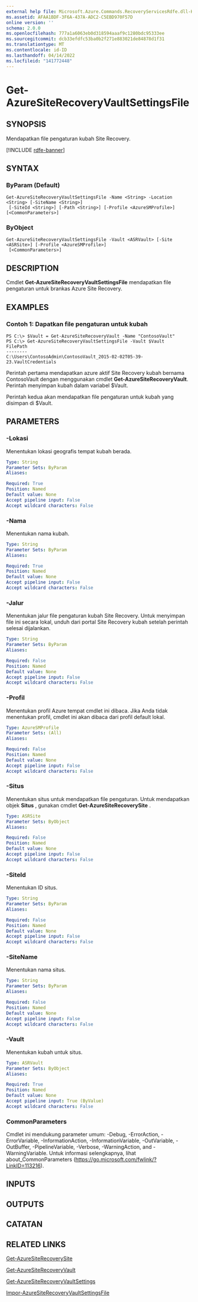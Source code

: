 ```yaml
---
external help file: Microsoft.Azure.Commands.RecoveryServicesRdfe.dll-Help.xml
ms.assetid: AFAA1BDF-3F6A-437A-ADC2-C5EBD970F57D
online version: ''
schema: 2.0.0
ms.openlocfilehash: 777a1a6063eb0d318594aaaf9c1280bdc95333ee
ms.sourcegitcommit: dcb33efdfc53ba0b2f271e883021de84878d1f31
ms.translationtype: MT
ms.contentlocale: id-ID
ms.lasthandoff: 04/14/2022
ms.locfileid: "141772448"
---
```

# Get-AzureSiteRecoveryVaultSettingsFile

## SYNOPSIS
Mendapatkan file pengaturan kubah Site Recovery.

[!INCLUDE [rdfe-banner](../../includes/rdfe-banner.md)]

## SYNTAX

### ByParam (Default)
```
Get-AzureSiteRecoveryVaultSettingsFile -Name <String> -Location <String> [-SiteName <String>]
 [-SiteId <String>] [-Path <String>] [-Profile <AzureSMProfile>] [<CommonParameters>]
```

### ByObject
```
Get-AzureSiteRecoveryVaultSettingsFile -Vault <ASRVault> [-Site <ASRSite>] [-Profile <AzureSMProfile>]
 [<CommonParameters>]
```

## DESCRIPTION
Cmdlet **Get-AzureSiteRecoveryVaultSettingsFile** mendapatkan file pengaturan untuk brankas Azure Site Recovery.

## EXAMPLES

### Contoh 1: Dapatkan file pengaturan untuk kubah
```
PS C:\> $Vault = Get-AzureSiteRecoveryVault -Name "ContosoVault"
PS C:\> Get-AzureSiteRecoveryVaultSettingsFile -Vault $Vault
FilePath 
-------- 
C:\Users\ContosoAdmin\ContosoVault_2015-02-02T05-39-23.VaultCredentials
```

Perintah pertama mendapatkan azure aktif Site Recovery kubah bernama ContosoVault dengan menggunakan cmdlet **Get-AzureSiteRecoveryVault**.
Perintah menyimpan kubah dalam variabel $Vault.

Perintah kedua akan mendapatkan file pengaturan untuk kubah yang disimpan di $Vault.

## PARAMETERS

### -Lokasi
Menentukan lokasi geografis tempat kubah berada.

```yaml
Type: String
Parameter Sets: ByParam
Aliases: 

Required: True
Position: Named
Default value: None
Accept pipeline input: False
Accept wildcard characters: False
```

### -Nama
Menentukan nama kubah.

```yaml
Type: String
Parameter Sets: ByParam
Aliases: 

Required: True
Position: Named
Default value: None
Accept pipeline input: False
Accept wildcard characters: False
```

### -Jalur
Menentukan jalur file pengaturan kubah Site Recovery.
Untuk menyimpan file ini secara lokal, unduh dari portal Site Recovery kubah setelah perintah selesai dijalankan.

```yaml
Type: String
Parameter Sets: ByParam
Aliases: 

Required: False
Position: Named
Default value: None
Accept pipeline input: False
Accept wildcard characters: False
```

### -Profil
Menentukan profil Azure tempat cmdlet ini dibaca.
Jika Anda tidak menentukan profil, cmdlet ini akan dibaca dari profil default lokal.

```yaml
Type: AzureSMProfile
Parameter Sets: (All)
Aliases: 

Required: False
Position: Named
Default value: None
Accept pipeline input: False
Accept wildcard characters: False
```

### -Situs
Menentukan situs untuk mendapatkan file pengaturan.
Untuk mendapatkan objek **Situs** , gunakan cmdlet **Get-AzureSiteRecoverySite** .

```yaml
Type: ASRSite
Parameter Sets: ByObject
Aliases: 

Required: False
Position: Named
Default value: None
Accept pipeline input: False
Accept wildcard characters: False
```

### -SiteId
Menentukan ID situs.

```yaml
Type: String
Parameter Sets: ByParam
Aliases: 

Required: False
Position: Named
Default value: None
Accept pipeline input: False
Accept wildcard characters: False
```

### -SiteName
Menentukan nama situs.

```yaml
Type: String
Parameter Sets: ByParam
Aliases: 

Required: False
Position: Named
Default value: None
Accept pipeline input: False
Accept wildcard characters: False
```

### -Vault
Menentukan kubah untuk situs.

```yaml
Type: ASRVault
Parameter Sets: ByObject
Aliases: 

Required: True
Position: Named
Default value: None
Accept pipeline input: True (ByValue)
Accept wildcard characters: False
```

### CommonParameters
Cmdlet ini mendukung parameter umum: -Debug, -ErrorAction, -ErrorVariable, -InformationAction, -InformationVariable, -OutVariable, -OutBuffer, -PipelineVariable, -Verbose, -WarningAction, and -WarningVariable. Untuk informasi selengkapnya, lihat about_CommonParameters (https://go.microsoft.com/fwlink/?LinkID=113216).

## INPUTS

## OUTPUTS

## CATATAN

## RELATED LINKS

[Get-AzureSiteRecoverySite](./Get-AzureSiteRecoverySite.md)

[Get-AzureSiteRecoveryVault](./Get-AzureSiteRecoveryVault.md)

[Get-AzureSiteRecoveryVaultSettings](./Get-AzureSiteRecoveryVaultSettings.md)

[Impor-AzureSiteRecoveryVaultSettingsFile](./Import-AzureSiteRecoveryVaultSettingsFile.md)


